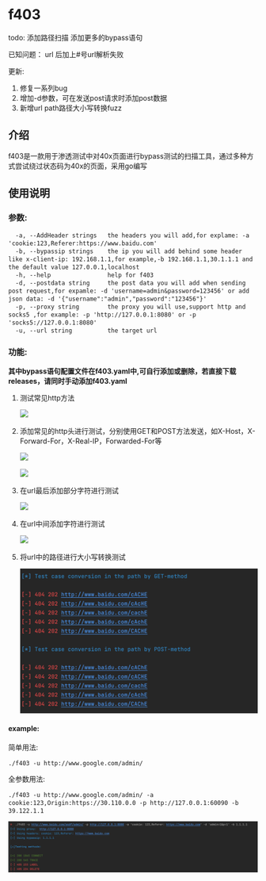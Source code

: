 #                                  f403 

todo:
添加路径扫描
添加更多的bypass语句

已知问题：
url 后加上#号url解析失败

更新:
1. 修复一系列bug
2. 增加-d参数，可在发送post请求时添加post数据
3. 新增url path路径大小写转换fuzz

## 介绍

f403是一款用于渗透测试中对40x页面进行bypass测试的扫描工具，通过多种方式尝试绕过状态码为40x的页面，采用go编写

## 使用说明

### 参数:

```
  -a, --AddHeader strings   the headers you will add,for explame: -a 'cookie:123,Referer:https://www.baidu.com'
  -b, --bypassip strings    the ip you will add behind some header like x-client-ip: 192.168.1.1,for example,-b 192.168.1.1,30.1.1.1 and the default value 127.0.0.1,localhost
  -h, --help                help for f403
  -d, --postdata string     the post data you will add when sending post request,for expamle: -d 'username=admin&password=123456' or add json data: -d '{"username":"admin","password":"123456"}'
  -p, --proxy string        the proxy you will use,support http and socks5 ,for example: -p 'http://127.0.0.1:8080' or -p 'socks5://127.0.0.1:8080'
  -u, --url string          the target url
```



### 功能:

**其中bypass语句配置文件在f403.yaml中,可自行添加或删除，若直接下载releases，请同时手动添加f403.yaml**

1. 测试常见http方法

   ![](./pic/2.png)

2. 添加常见的http头进行测试，分别使用GET和POST方法发送，如X-Host，X-Forward-For，X-Real-IP，Forwarded-For等

   ![](./pic/3.png)

   ![](./pic/4.png)

3. 在url最后添加部分字符进行测试

   ![](./pic/5.png)

4. 在url中间添加字符进行测试

   ![](./pic/6.png)
5. 将url中的路径进行大小写转换测试

   ![](./pic/7.png)

#### example:

简单用法:

```
./f403 -u http://www.google.com/admin/
```

全参数用法:

```
./f403 -u http://www.google.com/admin/ -a cookie:123,Origin:https://30.110.0.0 -p http://127.0.0.1:60090 -b 39.122.1.1
```

![](./pic/1.png)